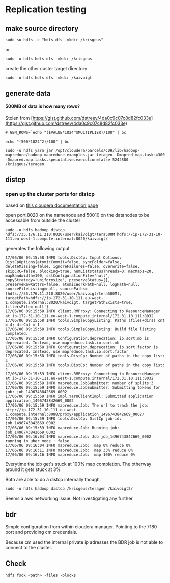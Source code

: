 # Replication testing

## make source directory
```
sudo su hdfs -c "hdfs dfs -mkdir /krisgeus"
```
or  
```
sudo -u hdfs hdfs dfs -mkdir /krisgeus
```

create the other custer target directory  
```
sudo -u hdfs hdfs dfs -mkdir /kaivoigt
```

## generate data

#### 500MB of data is how many rows?

Stolen from [https://gist.github.com/dstreev/4da0c9c07c8d82fc033e](https://gist.github.com/dstreev/4da0c9c07c8d82fc033e)

```
# GEN_ROWS=`echo "($VALUE*1024^$MULTIPLIER)/100" | bc

echo "(500*1024^2)/100" | bc
```
```
sudo -u hdfs yarn jar /opt/cloudera/parcels/CDH/lib/hadoop-mapreduce/hadoop-mapreduce-examples.jar teragen -Dmapred.map.tasks=300 -Dmapred.map.tasks.speculative.execution=false 5242880 /krisgeus/teragen
```

## distcp

### open up the cluster ports for distcp
based on [this cloudera documentation page](https://www.cloudera.com/documentation/enterprise/5-5-x/topics/install_ports_distcp.html)

open port 8020 on the namenode and 50010 on the datanodes to be accessable from outside the cluster

```
sudo -u hdfs hadoop distcp hdfs://35.176.11.210:8020/user/kaivoigt/tera500M hdfs://ip-172-31-10-111.eu-west-1.compute.internal:8020/kaivoigt/
```
generates the following output  

```
17/06/06 09:15:58 INFO tools.DistCp: Input Options: DistCpOptions{atomicCommit=false, syncFolder=false, deleteMissing=false, ignoreFailures=false, overwrite=false, skipCRC=false, blocking=true, numListstatusThreads=0, maxMaps=20, mapBandwidth=100, sslConfigurationFile='null', copyStrategy='uniformsize', preserveStatus=[], preserveRawXattrs=false, atomicWorkPath=null, logPath=null, sourceFileListing=null, sourcePaths=[hdfs://35.176.11.210:8020/user/kaivoigt/tera500M], targetPath=hdfs://ip-172-31-10-111.eu-west-1.compute.internal:8020/kaivoigt, targetPathExists=true, filtersFile='null'}
17/06/06 09:15:58 INFO client.RMProxy: Connecting to ResourceManager at ip-172-31-10-111.eu-west-1.compute.internal/172.31.10.111:8032
17/06/06 09:15:58 INFO tools.SimpleCopyListing: Paths (files+dirs) cnt = 4; dirCnt = 1
17/06/06 09:15:58 INFO tools.SimpleCopyListing: Build file listing completed.
17/06/06 09:15:58 INFO Configuration.deprecation: io.sort.mb is deprecated. Instead, use mapreduce.task.io.sort.mb
17/06/06 09:15:58 INFO Configuration.deprecation: io.sort.factor is deprecated. Instead, use mapreduce.task.io.sort.factor
17/06/06 09:15:58 INFO tools.DistCp: Number of paths in the copy list: 4
17/06/06 09:15:59 INFO tools.DistCp: Number of paths in the copy list: 4
17/06/06 09:15:59 INFO client.RMProxy: Connecting to ResourceManager at ip-172-31-10-111.eu-west-1.compute.internal/172.31.10.111:8032
17/06/06 09:15:59 INFO mapreduce.JobSubmitter: number of splits:3
17/06/06 09:15:59 INFO mapreduce.JobSubmitter: Submitting tokens for job: job_1496743842669_0002
17/06/06 09:15:59 INFO impl.YarnClientImpl: Submitted application application_1496743842669_0002
17/06/06 09:15:59 INFO mapreduce.Job: The url to track the job: http://ip-172-31-10-111.eu-west-1.compute.internal:8088/proxy/application_1496743842669_0002/
17/06/06 09:15:59 INFO tools.DistCp: DistCp job-id: job_1496743842669_0002
17/06/06 09:15:59 INFO mapreduce.Job: Running job: job_1496743842669_0002
17/06/06 09:16:04 INFO mapreduce.Job: Job job_1496743842669_0002 running in uber mode : false
17/06/06 09:16:04 INFO mapreduce.Job:  map 0% reduce 0%
17/06/06 09:16:11 INFO mapreduce.Job:  map 33% reduce 0%
17/06/06 09:16:16 INFO mapreduce.Job:  map 100% reduce 0%

```

Everytime the job get's stuck at 100% map completion.
The otherway around it gets stuck at 3%

Both are able to do a distcp internally though. 
```
sudo -u hdfs hadoop distcp /krisgeus/teragen /kaivoigt2/
```

Seems a aws networking issue. Not investigating any further

## bdr

Simple configuration from within cloudera manager. Pointing to the 7180 port and providing cm credentials.

Because cm used the internal private ip adresses the BDR job is not able to connect to the cluster.

## Check
```
hdfs fsck <path> -files -blocks
```
